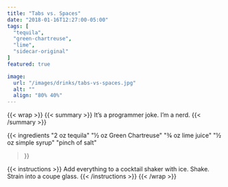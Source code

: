 ```yaml
---
title: "Tabs vs. Spaces"
date: "2018-01-16T12:27:00-05:00"
tags: [
  "tequila",
  "green-chartreuse",
  "lime",
  "sidecar-original"
]
featured: true

image:
  url: "/images/drinks/tabs-vs-spaces.jpg"
  alt: ""
  align: "80% 40%"
---
```

{{< wrap >}}
{{< summary >}}
It’s a programmer joke. I’m a nerd.
{{< /summary >}}

{{< ingredients
  "2 oz tequila"
  "½ oz Green Chartreuse"
  "¾ oz lime juice"
  "½ oz simple syrup"
  "pinch of salt"
>}}

{{< instructions >}}
Add everything to a cocktail shaker with ice. Shake. Strain into a coupe glass.
{{< /instructions >}}
{{< /wrap >}}
